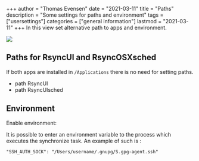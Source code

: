 +++
author = "Thomas Evensen"
date = "2021-03-11"
title =  "Paths"
description = "Some settings for paths and environment"
tags = ["usersettings"]
categories = ["general information"]
lastmod = "2021-03-11"
+++
In this view set alternative path to apps and environment.

![](/images/usersettings/paths.png)

## Paths for RsyncUI and RsyncOSXsched

If both apps are installed in `/Applications` there is no need for setting paths.

- path RsyncUI
- path RsyncUIsched

## Environment

Enable environment:

It is possible to enter an environment variable to the process which executes the synchronize task. An example of such is :
```
"SSH_AUTH_SOCK": "/Users/username/.gnupg/S.gpg-agent.ssh"
```
